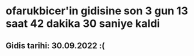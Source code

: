 # ofarukbicer'in gidisine son 3 gun 13 saat 42 dakika 30 saniye kaldi

## Gidis tarihi: 30.09.2022 :(